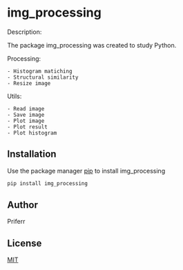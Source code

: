 # img_processing

Description:

The package img_processing was created to study Python.
  
  Processing:
  
    - Histogram matiching
    - Structural similarity
    - Resize image
  
  Utils:
  
    - Read image
    - Save image
    - Plot image
    - Plot result
    - Plot histogram

## Installation

Use the package manager [pip](https://pip.pypa.io/en/stable/) to install img_processing

```bash
pip install img_processing
```

## Author
Priferr

## License
[MIT](https://choosealicense.com/licenses/mit/)
